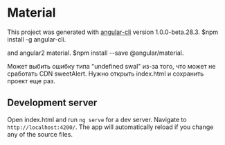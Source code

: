 # Material

This project was generated with [angular-cli](https://github.com/angular/angular-cli) version 1.0.0-beta.28.3.
$npm install -g angular-cli.

and angular2 material.
$npm install --save @angular/material.

Может выбить ошибку типа "undefined swal" из-за того, что может не сработать CDN sweetAlert.
Нужно открыть index.html и сохранить проект еще раз.

## Development server
Open index.html and run `ng serve` for a dev server. Navigate to `http://localhost:4200/`. The app will automatically reload if you change any of the source files.

